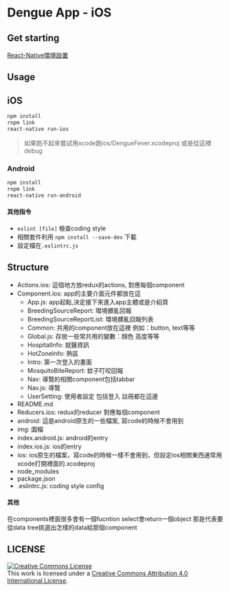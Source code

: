 # Dengue App - iOS

## Get starting
[React-Native環境設置](https://facebook.github.io/react-native/docs/getting-started.html)

## Usage

## iOS

```sh
npm install
rnpm link
react-native run-ios
```

> 如果跑不起來嘗試用xcode跑ios/DengueFever.xcodeproj 或是從這裡debug


### Android

```sh
npm install
rnpm link
react-native run-android
```

#### 其他指令
* `eslint [file]` 檢查coding style
* 相關套件利用 `npm install --save-dev` 下載
* 設定檔在`.eslintrc.js`


## Structure

* Actions.ios: 這個地方放redux的actions, 對應每個component
* Component.ios: app的主要介面元件都放在這
    * App.js: app起點,決定接下來進入app主體或是介紹頁
    * BreedingSourceReport: 環境髒亂回報
    * BreedingSourceReportList: 環境髒亂回報列表
    * Common: 共用的component放在這裡 例如：button, text等等
    * Global.js: 存放一些常共用的變數：顏色 高度等等
    * HospitalInfo: 就醫資訊
    * HotZoneInfo: 熱區
    * Intro: 第一次登入的畫面
    * MosquitoBiteReport: 蚊子叮咬回報
    * Nav: 導覽的相關component包括tabbar
    * Nav.js: 導覽
    * UserSetting: 使用者設定 包括登入 註冊都在這邊
* README.md
* Reducers.ios: redux的reducer 對應每個component
* android: 這是android原生的一些檔案, 寫code的時候不會用到
* img: 圖檔
* index.android.js: android的entry
* index.ios.js: ios的entry
* ios: ios原生的檔案，寫code的時候一樣不會用到，但設定ios相關東西通常用xcode打開裡面的.xcodeproj
* node_modules
* package.json
* .eslintrc.js: coding style config

#### 其他
在components裡面很多會有一個fucntion select會return一個object 那是代表要從data tree挑選出怎樣的data給那個component 

## LICENSE
<a rel="license" href="http://creativecommons.org/licenses/by/4.0/"><img alt="Creative Commons License" style="border-width:0" src="https://i.creativecommons.org/l/by/4.0/88x31.png" /></a><br />This work is licensed under a <a rel="license" href="http://creativecommons.org/licenses/by/4.0/">Creative Commons Attribution 4.0 International License</a>.
